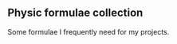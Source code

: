Physic formulae collection
--------------------------
Some formulae I frequently need for my projects.